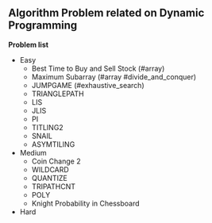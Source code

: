 ## Algorithm Problem related on Dynamic Programming

**Problem list**
* Easy
	* Best Time to Buy and Sell Stock (\#array)
	* Maximum Subarray (\#array \#divide\_and\_conquer)
	* JUMPGAME (\#exhaustive\_search)
	* TRIANGLEPATH
	* LIS
	* JLIS
	* PI
	* TITLING2
	* SNAIL
	* ASYMTILING
* Medium
	* Coin Change 2
	* WILDCARD
	* QUANTIZE
	* TRIPATHCNT
	* POLY
	* Knight Probability in Chessboard
* Hard